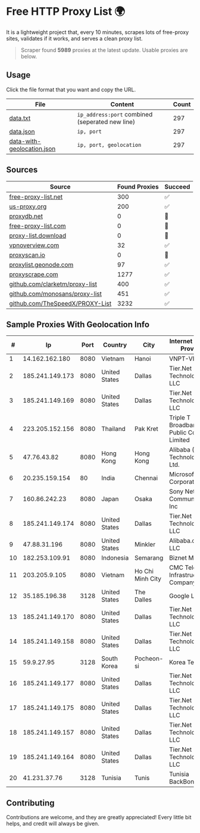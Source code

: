 
# Free HTTP Proxy List 🌍

It is a lightweight project that, every 10 minutes, scrapes lots of free-proxy sites, validates if it works, and serves a clean proxy list.


> Scraper found **5989** proxies at the latest update. Usable proxies are below.

## Usage

Click the file format that you want and copy the URL.


|File|Content|Count|
|----|-------|-----|
|[data.txt](https://raw.githubusercontent.com/themiralay/Proxy-List-World/master/data.txt)|`ip_address:port` combined (seperated new line)|297|
|[data.json](https://raw.githubusercontent.com/themiralay/Proxy-List-World/master/data.json)|`ip, port`|297|
|[data-with-geolocation.json](https://raw.githubusercontent.com/themiralay/Proxy-List-World/master/data-with-geolocation.json)|`ip, port, geolocation`|297|

## Sources

|Source|Found Proxies|Succeed|
|------|-------------|-------|
|[free-proxy-list.net](https://free-proxy-list.net)|300|✅|
|[us-proxy.org](https://www.us-proxy.org)|200|✅|
|[proxydb.net](http://proxydb.net)|0|🚫|
|[free-proxy-list.com](https://free-proxy-list.com/?page=&port=&type%5B%5D=http&type%5B%5D=https&up_time=0&search=Search)|0|🚫|
|[proxy-list.download](https://www.proxy-list.download/HTTP)|0|🚫|
|[vpnoverview.com](https://vpnoverview.com/privacy/anonymous-browsing/free-proxy-servers)|32|✅|
|[proxyscan.io](https://www.proxyscan.io)|0|🚫|
|[proxylist.geonode.com](https://proxylist.geonode.com/api/proxy-list?limit=300&page=1&sort_by=lastChecked&sort_type=desc&protocols=http,https)|97|✅|
|[proxyscrape.com](https://api.proxyscrape.com/v2/?request=displayproxies&protocol=http&timeout=10000&country=all&ssl=all&anonymity=all)|1277|✅|
|[github.com/clarketm/proxy-list](https://raw.githubusercontent.com/clarketm/proxy-list/master/proxy-list-raw.txt)|400|✅|
|[github.com/monosans/proxy-list](https://raw.githubusercontent.com/monosans/proxy-list/main/proxies/http.txt)|451|✅|
|[github.com/TheSpeedX/PROXY-List](https://raw.githubusercontent.com/TheSpeedX/PROXY-List/master/http.txt)|3232|✅|


## Sample Proxies With Geolocation Info

|#|Ip|Port|Country|City|Internet Service Provider|
|-|--|----|-------|----|-------------------------|
|1|14.162.162.180|8080|Vietnam|Hanoi|VNPT-VNNIC|
|2|185.241.149.173|8080|United States|Dallas|Tier.Net Technologies LLC|
|3|185.241.149.169|8080|United States|Dallas|Tier.Net Technologies LLC|
|4|223.205.152.156|8080|Thailand|Pak Kret|Triple T Broadband Public Company Limited|
|5|47.76.43.82|8080|Hong Kong|Hong Kong|Alibaba (US) Technology Co., Ltd.|
|6|20.235.159.154|80|India|Chennai|Microsoft Corporation|
|7|160.86.242.23|8080|Japan|Osaka|Sony Network Communications Inc|
|8|185.241.149.174|8080|United States|Dallas|Tier.Net Technologies LLC|
|9|47.88.31.196|8080|United States|Minkler|Alibaba.com LLC|
|10|182.253.109.91|8080|Indonesia|Semarang|Biznet Metronet|
|11|203.205.9.105|8080|Vietnam|Ho Chi Minh City|CMC Telecom Infrastructure Company|
|12|35.185.196.38|3128|United States|The Dalles|Google LLC|
|13|185.241.149.170|8080|United States|Dallas|Tier.Net Technologies LLC|
|14|185.241.149.158|8080|United States|Dallas|Tier.Net Technologies LLC|
|15|59.9.27.95|3128|South Korea|Pocheon-si|Korea Telecom|
|16|185.241.149.177|8080|United States|Dallas|Tier.Net Technologies LLC|
|17|185.241.149.175|8080|United States|Dallas|Tier.Net Technologies LLC|
|18|185.241.149.157|8080|United States|Dallas|Tier.Net Technologies LLC|
|19|185.241.149.164|8080|United States|Dallas|Tier.Net Technologies LLC|
|20|41.231.37.76|3128|Tunisia|Tunis|Tunisia BackBone AS|



## Contributing

Contributions are welcome, and they are greatly appreciated! Every
little bit helps, and credit will always be given.


